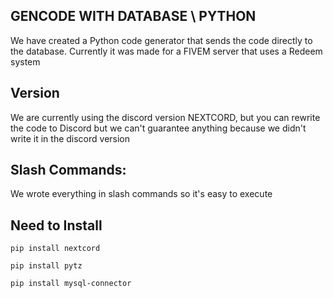 ## GENCODE WITH DATABASE \ PYTHON
We have created a Python code generator that sends the code directly to the database. Currently it was made for a FIVEM server that uses a Redeem system




## Version 
We are currently using the discord version NEXTCORD, but you can rewrite the code to Discord but we can't guarantee anything because we didn't write it in the discord version


## Slash Commands:
We wrote everything in slash commands so it's easy to execute


## Need to Install
```shell
pip install nextcord
```

```shell
pip install pytz
```

```shell
pip install mysql-connector
```
